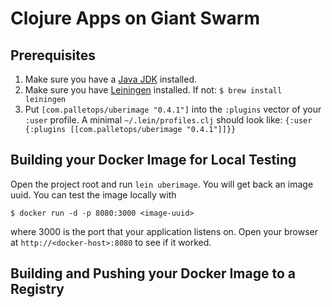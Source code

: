 # Clojure Apps on Giant Swarm

## Prerequisites 

1. Make sure you have a [Java JDK](http://www.oracle.com/technetwork/java/javase/downloads/index.html) installed.
2. Make sure you have [Leiningen](https://github.com/technomancy/leiningen) installed. If not:
`
$ brew install leiningen
`
3. Put `[com.palletops/uberimage "0.4.1"]` into the `:plugins` vector of your `:user` profile.
A minimal `~/.lein/profiles.clj` should look like:
`
{:user {:plugins [[com.palletops/uberimage "0.4.1"]]}}
`

## Building your Docker Image for Local Testing

Open the project root and run `lein uberimage`. You will get back an image uuid. You can test the image locally with

```no highlight
$ docker run -d -p 8080:3000 <image-uuid>
```

where 3000 is the port that your application listens on. Open your browser at `http://<docker-host>:8080` to see if it worked.

## Building and Pushing your Docker Image to a Registry

